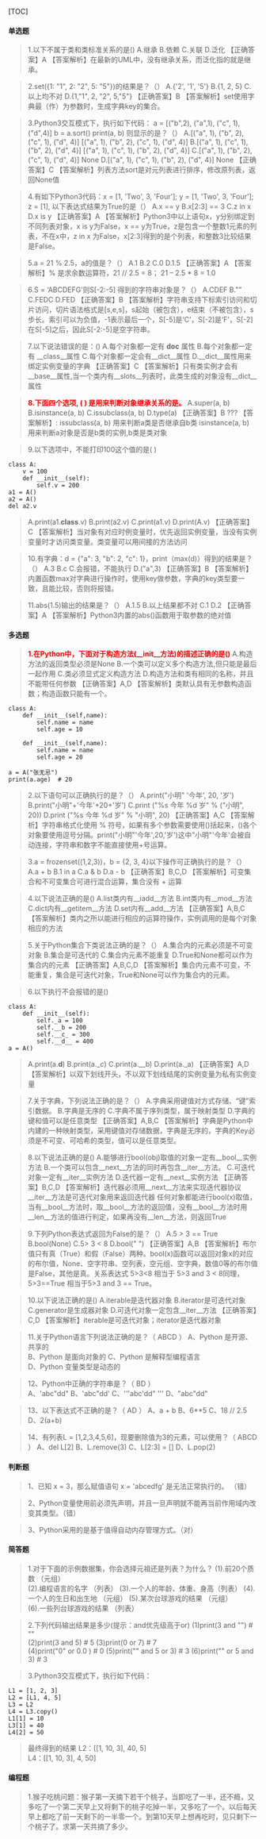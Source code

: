 [TOC]
#### 单选题
>1.以下不属于类和类标准关系的是()
A.继承 
B.依赖 
C.关联 
D.泛化 
【正确答案】A
【答案解析】在最新的UML中，没有继承关系，而泛化指的就是继承。

>2.set({1: "1", 2: "2", 5: "5"})的结果是？（）
A.{'2', '1', '5'} 
B.{1, 2, 5} 
C.以上均不对 
D.{1,"1", 2, "2", 5,"5"} 
【正确答案】B
【答案解析】set使用字典最（作）为参数时，生成字典key的集合。

>3.Python3交互模式下，执行如下代码：
a = [("b",2), ("a",1), ("c", 1),  ("d",4)]
b = a.sort()
print(a, b)
则显示的是？（）
A.[("a", 1), ("b", 2), ("c", 1), ("d", 4)]  [("a", 1), ("b", 2), ("c", 1), ("d", 4)] 
B.[("a", 1), ("c", 1), ("b", 2), ("d", 4)]  [("a", 1), ("c", 1), ("b", 2), ("d", 4)] 
C.[("a", 1), ("b", 2), ("c", 1), ("d", 4)]  None 
D.[("a", 1), ("c", 1), ("b", 2), ("d", 4)]  None 
【正确答案】C
【答案解析】列表方法sort是对元列表进行排序，修改原列表，返回None值

>4.有如下Python3代码：x = [1, 'Two', 3, 'Four'];  y = [1, 'Two', 3, 'Four'];  z = [1],    以下表达式结果为True的是（）
A.x == y 
B.x[2:3] == 3 
C.z in x 
D.x is y 
【正确答案】A
【答案解析】Python3中以上语句x，y分别绑定到不同列表对象，x is y为False，x == y为True，z是包含一个整数1元素的列表，不在x中，z  in  x 为False，x[2:3]得到的是个列表，和整数3比较结果是False。

>5.a = 21 % 2.5，a的值是？（）
A.1 
B.2 
C.0 
D.1.5 
【正确答案】A
【答案解析】% 是求余数运算符，21 // 2.5 = 8； 21 – 2.5 * 8 = 1.0

>6.S = ‘ABCDEFG’则S[-2:-5] 得到的字符串对象是？（）
A.CDEF 
B."" 
C.FEDC 
D.FED 
【正确答案】B
【答案解析】字符串支持下标索引访问和切片访问，切片语法格式是[s,e,s]，s起始（被包含），e结束（不被包含），s步长。索引可以为负值，-1表示最后一个，S[-5]是‘C’，S[-2]是‘F’，S[-2]在S[-5]之后，因此S[-2:-5]是空字符串。

>7.以下说法错误的是：()
A.每个对象都一定有 __doc__ 属性 
B.每个对象都一定有 __class__属性 
C.每个对象都一定会有__dict__属性 
D.__dict__属性用来绑定实例变量的字典 
【正确答案】C
【答案解析】只有类实例才会有__base__属性,当一个类内有__slots__列表时，此类生成的对象没有__dict__属性

>**<font color = "red">8.下面四个选项, ( ) 是用来判断对象继承关系的是。</font>**
A.super(a, b) 
B.isinstance(a, b) 
C.issubclass(a, b) 
D.type(a) 
【正确答案】B ???
【答案解析】:
issubclass(a, b) 用来判断a类是否继承自b类
isinstance(a, b) 用来判断a对象是否是b类的实例,b类是类对象

>9.以下选项中，不能打印100这个值的是( )
```
class A:
    v = 100
    def __init__(self):
        self.v = 200
a1 = A()
a2 = A()
del a2.v
```
>A.print(a1.__class__.v) 
B.print(a2.v) 
C.print(a1.v) 
D.print(A.v) 
【正确答案】C
【答案解析】当对象有对应时例变量时，优先返回实例变量，当没有实例变量时才访问类变量。类变量可以用间接的方法访问

>10.有字典：d = {"a": 3, "b": 2, "c": 1}，print（max(d)）得到的结果是？（）
A.3 
B.c 
C.会报错，不能执行 
D.("a",3) 
【正确答案】B
【答案解析】内置函数max对字典进行操作时，使用key做参数，字典的key类型要一致，且能比较，否则将报错。

>11.abs(1.5)输出的结果是？（）
A.1.5 
B.以上结果都不对 
C.1 
D.2 
【正确答案】A
【答案解析】Python3内置的abs()函数用于取参数的绝对值

#### 多选题
>**<font color = "red">1.在Python中，下面对于构造方法(__init__方法)的描述正确的是()</font>**
A.构造方法的返回类型必须是None 
B.一个类可以定义多个构造方法,但只能是最后一起作用 
C.类必须显式定义构造方法 
D.构造方法和类有相同的名称，并且不能带任何参数 
【正确答案】A,D 
【答案解析】类默认具有无参数构造函数；构造函数只能有一个。
```
class A:
    def __init__(self,name):
        self.name = name
        self.age = 10

    def __init__(self,name):
        self.name = name
        self.age = 20

a = A("张无忌")
print(a.age)  # 20
```
>2.以下语句可以正确执行的是？（）
A.print("小明" '今年', 20, '岁') 
B.print("小明"+'今年'+20+'岁') 
C.print ("%s 今年 %d 岁"  %  ("小明", 20)) 
D.print ("%s 今年 %d 岁"  %  "小明", 20) 
【正确答案】A,C
【答案解析】字符串格式化使用 % 符号，如果有多个参数需要使用()括起来，()各个对象要使用逗号分隔。print("小明"'今年',20,'岁')这中"小明"'今年'会被自动连接，字符串和数字不能直接使用+号运算。

>3.a = frozenset((1,2,3))，b = {2, 3, 4}以下操作可正确执行的是？（）
A.a  +  b 
B.1  in  a 
C.a  &  b 
D.a  -  b 
【正确答案】B,C,D
【答案解析】可变集合和不可变集合可进行混合运算，集合没有 + 运算

>4.以下说法正确的是()
A.list类内有__iadd__方法 
B.int类内有__mod__方法 
C.dict内有__getitem__方法 
D.set内有__add__方法 
【正确答案】A,B,C
【答案解析】类内之所以能进行相应的运算符操作，实例调用的是每个对象相应的方法

>5.关于Python集合下类说法正确的是？（）
A.集合内的元素必须是不可变对象 
B.集合是可迭代的 
C.集合内元素不能重复 
D.True和None都可以作为集合内的元素 
【正确答案】A,B,C,D
【答案解析】集合内元素不可变，不能重复，集合是可迭代对象，True和None可以作为集合内的元素。

>6.以下执行不会报错的是()
```
class A:
    def __init__(self):
        self._a = 100
        self.__b = 200
        self.__c_ = 300
        self.__d__ = 400
a = A()
```
>A.print(a.__d__) 
B.print(a.__c_) 
C.print(a.__b) 
D.print(a._a) 
【正确答案】A,D
【答案解析】以双下划线开头，不以双下划线结尾的实例变量为私有实例变量

>7.关于字典，下列说法正确的是？（）
A.字典采用键值对方式存储、“键”索引数据。 
B.字典是无序的 
C.字典不属于序列类型，属于映射类型 
D.字典的键和值可以是任意类型 
【正确答案】A,B,C
【答案解析】字典是Python中内建的一种映射类型，采用键值对存储数据，字典是无序的，字典的Key必须是不可变、可哈希的类型，值可以是任意类型。

>8.以下说法正确的是()
A.能够进行bool(obj)取值的对象一定有__bool__实例方法 
B.一个类可以包含__next__方法的同时再包含__iter__方法。 
C.可迭代对象一定有__iter__实例方法 
D.迭代器一定有__next__实例方法 
【正确答案】B,C,D
【答案解析】迭代器必须用__next__方法来实现迭代器协议  __iter__方法是可迭代对象用来返回迭代器  任何对象都能进行bool(x)取值，当有__bool__方法时，取__bool__方法的返回值，没有__bool__方法时用__len__方法的值进行判定，如果再没有__len__方法，则返回True

>9.下列Python表达式返回为False的是？（）
A.5 > 3 == True 
B.bool(None) 
C.5> 3 < 8 
D.bool("  ") 
【正确答案】A,B
【答案解析】布尔值只有真（True）和假（False）两种。bool(x)函数可以返回对象x的对应的布尔值，None、空字符串、空列表，空元组、空字典，数值0等的布尔值是False，其他是真。关系表达式 5>3<8 相当于 5>3 and 3 < 8同理，5>3==True 相当于5>3 and  3 == True。

>10.以下说法正确的是()
A.iterable是迭代器对象 
B.iterator是可迭代对象 
C.generator是生成器对象 
D.可迭代对象一定包含__iter__方法 
【正确答案】C,D
【答案解析】iterable是可迭代对象；iterator是迭代器对象

>11.关于Python语言下列说法正确的是？（   ABCD  ）
A、Python 是开源、共享的		
B、Python 是面向对象的
C、Python 是解释型编程语言		
D、Python 变量类型是动态的

>12、Python中正确的字符串是？（  BD  ）  
A、'abc"dd"				B、'abc"dd'
C、'''abc'dd" '''				D、"abc\"dd\"

>13、以下表达式不正确的是？（   AD  ）
A、a + b			B、6**5
C、18 // 2.5			D、2(a+b)

>14、有列表L = [1,2,3,4,5,6]，现要删除值为3的元素，可以使用？（  ABCD ）
A、del  L[2]				B、L.remove(3)
C、L[2:3] = []				D、L.pop(2)

#### 判断题
>1、已知 x = 3，那么赋值语句 x = 'abcedfg' 是无法正常执行的。    （错）

>2、Python变量使用前必须先声明，并且一旦声明就不能再当前作用域内改变其类型。（错）

>3、Python采用的是基于值得自动内存管理方式。（对）

#### 简答题
>1.对于下面的示例数据集，你会选择元祖还是列表？为什么？
(1).前20个质数 （元组）		
(2).编程语言的名字 （列表）
(3).一个人的年龄、体重、身高（列表）
(4).一个人的生日和出生地 （元组）
(5).某次台球游戏的结果 （元组）	
(6).一些列台球游戏的结果 （列表）

>2.下列代码输出结果是多少(提示：and优先级高于or)
(1)print(3 and "")      # ""	
(2)print(3 and 5)       # 5 
(3)print(0  or 7)       # 7		
(4)print("0" or 0.0 )   # 0
(5)print("" and 5 or 3) # 3	
(6)print("" or 5 and 3) # 3

>3.Python3交互模式下，执行如下代码：
```
L1 = [1, 2, 3]
L2 = [L1, 4, 5]
L3 = L2
L4 = L3.copy()
L1[1] = 10
L3[1] = 40
L4[2] = 50
```
>最终得到的结果
L2：[[1, 10, 3], 40, 5]          
L4：[[1, 10, 3], 4, 50]             

#### 编程题
>1.猴子吃桃问题：猴子第一天摘下若干个桃子，当即吃了一半，还不瘾，又多吃了一个第二天早上又将剩下的桃子吃掉一半，又多吃了一个。以后每天早上都吃了前一天剩下的一半零一个。到第10天早上想再吃时，见只剩下一个桃子了。求第一天共摘了多少。

